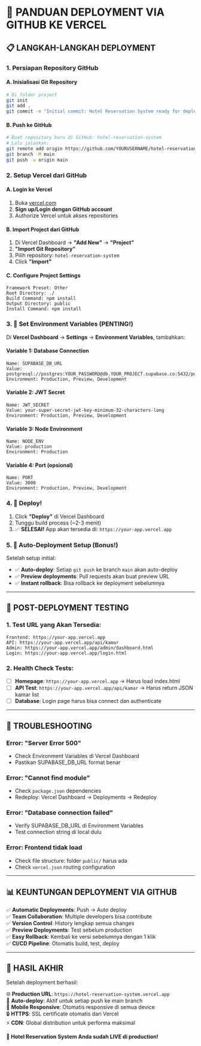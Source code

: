 # 🚀 PANDUAN DEPLOYMENT VIA GITHUB KE VERCEL

## 📋 LANGKAH-LANGKAH DEPLOYMENT

### 1. Persiapan Repository GitHub

#### A. Inisialisasi Git Repository
```bash
# Di folder project
git init
git add .
git commit -m "Initial commit: Hotel Reservation System ready for deployment"
```

#### B. Push ke GitHub
```bash
# Buat repository baru di GitHub: hotel-reservation-system
# Lalu jalankan:
git remote add origin https://github.com/YOURUSERNAME/hotel-reservation-system.git
git branch -M main
git push -u origin main
```

### 2. Setup Vercel dari GitHub

#### A. Login ke Vercel
1. Buka [vercel.com](https://vercel.com)
2. **Sign up/Login dengan GitHub account**
3. Authorize Vercel untuk akses repositories

#### B. Import Project dari GitHub
1. Di Vercel Dashboard → **"Add New"** → **"Project"**
2. **"Import Git Repository"**
3. Pilih repository: `hotel-reservation-system`
4. Click **"Import"**

#### C. Configure Project Settings
```
Framework Preset: Other
Root Directory: ./
Build Command: npm install
Output Directory: public
Install Command: npm install
```

### 3. 🔧 Set Environment Variables (PENTING!)

Di **Vercel Dashboard** → **Settings** → **Environment Variables**, tambahkan:

#### Variable 1: Database Connection
```
Name: SUPABASE_DB_URL
Value: postgresql://postgres:YOUR_PASSWORD@db.YOUR_PROJECT.supabase.co:5432/postgres
Environment: Production, Preview, Development
```

#### Variable 2: JWT Secret
```
Name: JWT_SECRET
Value: your-super-secret-jwt-key-minimum-32-characters-long
Environment: Production, Preview, Development
```

#### Variable 3: Node Environment
```
Name: NODE_ENV
Value: production
Environment: Production
```

#### Variable 4: Port (opsional)
```
Name: PORT
Value: 3000
Environment: Production, Preview, Development
```

### 4. 🚀 Deploy!

1. Click **"Deploy"** di Vercel Dashboard
2. Tunggu build process (~2-3 menit)
3. ✅ **SELESAI!** App akan tersedia di: `https://your-app.vercel.app`

### 5. 🔄 Auto-Deployment Setup (Bonus!)

Setelah setup initial:
- ✅ **Auto-deploy**: Setiap `git push` ke branch `main` akan auto-deploy
- ✅ **Preview deployments**: Pull requests akan buat preview URL
- ✅ **Instant rollback**: Bisa rollback ke deployment sebelumnya

---

## 🧪 POST-DEPLOYMENT TESTING

### 1. Test URL yang Akan Tersedia:
```
Frontend: https://your-app.vercel.app
API: https://your-app.vercel.app/api/kamar
Admin: https://your-app.vercel.app/admin/dashboard.html
Login: https://your-app.vercel.app/login.html
```

### 2. Health Check Tests:
- [ ] **Homepage**: `https://your-app.vercel.app` → Harus load index.html
- [ ] **API Test**: `https://your-app.vercel.app/api/kamar` → Harus return JSON kamar list
- [ ] **Database**: Login page harus bisa connect dan authenticate

---

## 🔧 TROUBLESHOOTING

### Error: "Server Error 500"
- Check Environment Variables di Vercel Dashboard
- Pastikan SUPABASE_DB_URL format benar

### Error: "Cannot find module"
- Check `package.json` dependencies
- Redeploy: Vercel Dashboard → Deployments → Redeploy

### Error: "Database connection failed"
- Verify SUPABASE_DB_URL di Environment Variables
- Test connection string di local dulu

### Error: Frontend tidak load
- Check file structure: folder `public/` harus ada
- Check `vercel.json` routing configuration

---

## 📊 KEUNTUNGAN DEPLOYMENT VIA GITHUB

✅ **Automatic Deployments**: Push → Auto deploy  
✅ **Team Collaboration**: Multiple developers bisa contribute  
✅ **Version Control**: History lengkap semua changes  
✅ **Preview Deployments**: Test sebelum production  
✅ **Easy Rollback**: Kembali ke versi sebelumnya dengan 1 klik  
✅ **CI/CD Pipeline**: Otomatis build, test, deploy  

---

## 🎯 HASIL AKHIR

Setelah deployment berhasil:

🌐 **Production URL**: `https://hotel-reservation-system.vercel.app`  
🔄 **Auto-deploy**: Aktif untuk setiap push ke main branch  
📱 **Mobile Responsive**: Otomatis responsive di semua device  
🔒 **HTTPS**: SSL certificate otomatis dari Vercel  
⚡ **CDN**: Global distribution untuk performa maksimal  

**🎉 Hotel Reservation System Anda sudah LIVE di production!**
